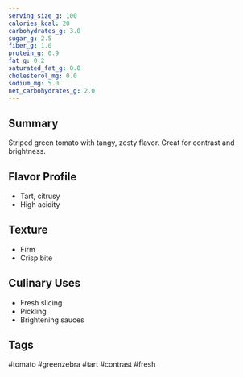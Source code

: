 ```yaml
---
serving_size_g: 100
calories_kcal: 20
carbohydrates_g: 3.0
sugar_g: 2.5
fiber_g: 1.0
protein_g: 0.9
fat_g: 0.2
saturated_fat_g: 0.0
cholesterol_mg: 0.0
sodium_mg: 5.0
net_carbohydrates_g: 2.0
---
```


## Summary
Striped green tomato with tangy, zesty flavor. Great for contrast and brightness.

## Flavor Profile
- Tart, citrusy
- High acidity

## Texture
- Firm
- Crisp bite

## Culinary Uses
- Fresh slicing
- Pickling
- Brightening sauces

## Tags
#tomato #greenzebra #tart #contrast #fresh